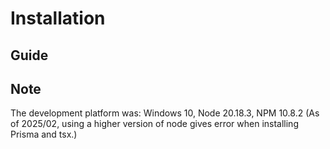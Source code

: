 # Installation

## Guide


## Note
The development platform was: Windows 10, Node 20.18.3, NPM 10.8.2
(As of 2025/02, using a higher version of node gives error when installing Prisma and tsx.)
